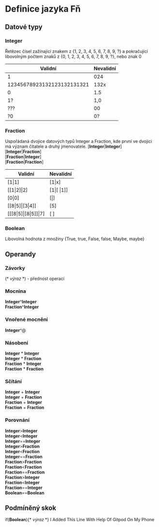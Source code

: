 # Definice jazyka Fň
## Datové typy
### Integer 

Řetězec čísel zažínající znakem z {1, 2, 3, 4, 5, 6, 7, 8, 9, ?} a pokračující libovolným počtem znaků z {0, 1, 2, 3, 4, 5, 6, 7, 8, 9, ?}, nebo znak 0   

| Validní  | Nevalidní |
| ------------- | ------------- |
| 1  | 024  |
| 12345678923132123132131321  | 132x |  
|0|1.5|
|1?|1,0|
|???|00|
|?0|0?|

### Fraction 

Uspořádaná dvojice datových typů Integer a Fraction, kde první ve dvojici má význam čitatele a druhý jmenovatele. 
[**Integer**|**Integer**]  
[**Integer**|**Fraction**]  
[**Fraction**|**Integer**]  
[**Fraction**|**Fraction**]  


| Validní  | Nevalidní |
| ------------- | ------------- |
| [1\|1] | [1\|x]  |
| [[1\|2]\|2]  | [1\|[ \|1]] |  
| [0\|0] |[\|]|
| [[8\|5]\|[3\|4]] |[5]|
| [[[8\|5]\|[8\|5]]\|7] |[ ]|

### Boolean
Libovolná hodnota z množiny {True, true, False, false, Maybe, maybe}

## Operandy

### Závorky 
(* *výraz* *) - přednost operací  
### Mocnina 
**Integer**^**Integer**  
**Fraction**^**Integer**  

### Vnořené mocnění 
**Integer**^@  

### Násobení  
**Integer** * **Integer**  
**Integer** * **Fraction**  
**Fraction** * **Integer**  
**Fraction** * **Fraction**  
### Sčítání 
**Integer** + **Integer**  
**Integer** + **Fraction**  
**Fraction** + **Integer**  
**Fraction** + **Fraction**  

### Porovnání
**Integer**>**Integer**  
**Integer**<**Integer**  
**Integer**==**Integer**  
**Integer**>**Fraction**  
**Integer**<**Fraction**  
**Integer**==**Fraction**  
**Fraction**>**Fraction**  
**Fraction**<**Fraction**  
**Fraction**==**Fraction**  
**Fraction**>**Integer**  
**Fraction**<**Integer**  
**Fraction**==**Integer**  
**Boolean**==**Boolean**  

## Podmíněný skok
if(**Boolean**){* *výraz* *}
I Added This Line With Help Of Gitpod On My Phone